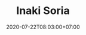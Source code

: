 ---
title     : "Inaki Soria"
thumbnail : "inaki-soria"
address   : "https://inakisoria.com"
sitemap   : false
date      : 2020-07-22T08:03:00+07:00
---